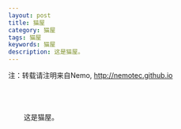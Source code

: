 ```yaml
---
layout: post
title: 猫屋
category: 猫屋
tags: 猫屋
keywords: 猫屋
description: 这是猫屋。
---
```

注：转载请注明来自Nemo, http://nemotec.github.io  
<br/>  
<br/>  

&nbsp;&nbsp;&nbsp;&nbsp;&nbsp;&nbsp;&nbsp;&nbsp;这是猫屋。

